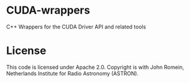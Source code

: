 # CUDA-wrappers

C++ Wrappers for the CUDA Driver API and related tools





# License

This code is licensed under Apache 2.0. Copyright is with John Romein, Netherlands Institute for Radio Astronomy (ASTRON).
